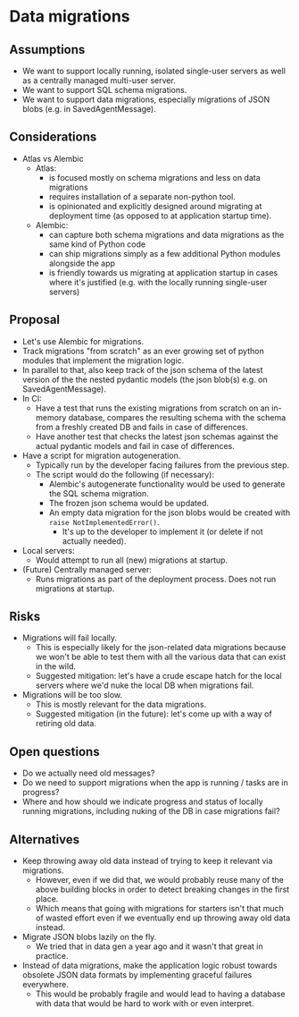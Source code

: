 # Data migrations

## Assumptions

- We want to support locally running, isolated single-user servers as well as a centrally managed multi-user server.
- We want to support SQL schema migrations.
- We want to support data migrations, especially migrations of JSON blobs (e.g. in SavedAgentMessage).

## Considerations

- Atlas vs Alembic
    - Atlas:
        - is focused mostly on schema migrations and less on data migrations
        - requires installation of a separate non-python tool.
        - is opinionated and explicitly designed around migrating at deployment time (as opposed to at application startup time).
    - Alembic:
        - can capture both schema migrations and data migrations as the same kind of Python code
        - can ship migrations simply as a few additional Python modules alongside the app
        - is friendly towards us migrating at application startup in cases where it's justified (e.g. with the locally running single-user servers)

## Proposal

- Let's use Alembic for migrations.
- Track migrations "from scratch" as an ever growing set of python modules that implement the migration logic.
- In parallel to that, also keep track of the json schema of the latest version of the the nested pydantic models (the json blob(s) e.g. on SavedAgentMessage).
- In CI:
    - Have a test that runs the existing migrations from scratch on an in-memory database, compares the resulting schema with the schema from a freshly created DB and fails in case of differences.
    - Have another test that checks the latest json schemas against the actual pydantic models and fail in case of differences.
- Have a script for migration autogeneration.
    - Typically run by the developer facing failures from the previous step.
    - The script would do the following (if necessary):
        - Alembic's autogenerate functionality would be used to generate the SQL schema migration.
        - The frozen json schema would be updated.
        - An empty data migration for the json blobs would be created with `raise NotImplementedError()`.
            - It's up to the developer to implement it (or delete if not actually needed).
- Local servers:
    - Would attempt to run all (new) migrations at startup.
- (Future) Centrally managed server:
    - Runs migrations as part of the deployment process. Does not run migrations at startup.


## Risks

- Migrations will fail locally.
    - This is especially likely for the json-related data migrations because we won't be able to test them with all the various data that can exist in the wild.
    - Suggested mitigation: let's have a crude escape hatch for the local servers where we'd nuke the local DB when migrations fail.
- Migrations will be too slow.
    - This is mostly relevant for the data migrations.
    - Suggested mitigation (in the future): let's come up with a way of retiring old data.


## Open questions

- Do we actually need old messages?
- Do we need to support migrations when the app is running / tasks are in progress?
- Where and how should we indicate progress and status of locally running migrations, including nuking of the DB in case migrations fail?


## Alternatives

- Keep throwing away old data instead of trying to keep it relevant via migrations.
    - However, even if we did that, we would probably reuse many of the above building blocks in order to detect breaking changes in the first place.
    - Which means that going with migrations for starters isn't that much of wasted effort even if we eventually end up throwing away old data instead.
- Migrate JSON blobs lazily on the fly.
    - We tried that in data gen a year ago and it wasn't that great in practice.
- Instead of data migrations, make the application logic robust towards obsolete JSON data formats by implementing graceful failures everywhere.
    - This would be probably fragile and would lead to having a database with data that would be hard to work with or even interpret.
